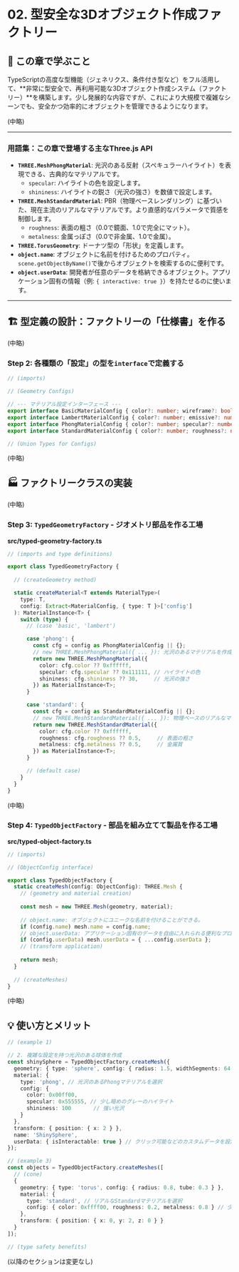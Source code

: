 # 02. 型安全な3Dオブジェクト作成ファクトリー

## 📖 この章で学ぶこと

TypeScriptの高度な型機能（ジェネリクス、条件付き型など）をフル活用して、**非常に型安全で、再利用可能な3Dオブジェクト作成システム（ファクトリー）**を構築します。少し発展的な内容ですが、これにより大規模で複雑なシーンでも、安全かつ効率的にオブジェクトを管理できるようになります。

(中略)

---

### 用語集：この章で登場する主なThree.js API

- **`THREE.MeshPhongMaterial`**: 光沢のある反射（スペキュラーハイライト）を表現できる、古典的なマテリアルです。
    - `specular`: ハイライトの色を設定します。
    - `shininess`: ハイライトの鋭さ（光沢の強さ）を数値で設定します。
- **`THREE.MeshStandardMaterial`**: PBR（物理ベースレンダリング）に基づいた、現在主流のリアルなマテリアルです。より直感的なパラメータで質感を制御します。
    - `roughness`: 表面の粗さ（0.0で鏡面、1.0で完全にマット）。
    - `metalness`: 金属っぽさ（0.0で非金属、1.0で金属）。
- **`THREE.TorusGeometry`**: ドーナツ型の「形状」を定義します。
- **`object.name`**: オブジェクトに名前を付けるためのプロパティ。`scene.getObjectByName()`で後からオブジェクトを検索するのに便利です。
- **`object.userData`**: 開発者が任意のデータを格納できるオブジェクト。アプリケーション固有の情報（例: `{ interactive: true }`）を持たせるのに使います。

---

## 🏗️ 型定義の設計：ファクトリーの「仕様書」を作る

(中略)

### Step 2: 各種類の「設定」の型を`interface`で定義する

```typescript
// (imports)

// (Geometry Configs)

// --- マテリアル設定インターフェース ---
export interface BasicMaterialConfig { color?: number; wireframe?: boolean; }
export interface LambertMaterialConfig { color?: number; emissive?: number; } // emissive: 自己発光色
export interface PhongMaterialConfig { color?: number; specular?: number; shininess?: number; } // specular: 反射光の色, shininess: 光沢
export interface StandardMaterialConfig { color?: number; roughness?: number; metalness?: number; } // roughness: 粗さ, metalness: 金属っぽさ

// (Union Types for Configs)
```

(中略)

## 🏭 ファクトリークラスの実装

(中略)

### Step 3: `TypedGeometryFactory` - ジオメトリ部品を作る工場

**src/typed-geometry-factory.ts**
```typescript
// (imports and type definitions)

export class TypedGeometryFactory {
  
  // (createGeometry method)

  static createMaterial<T extends MaterialType>(
    type: T,
    config: Extract<MaterialConfig, { type: T }>['config']
  ): MaterialInstance<T> {
    switch (type) {
      // (case 'basic', 'lambert')

      case 'phong': {
        const cfg = config as PhongMaterialConfig || {};
        // new THREE.MeshPhongMaterial({ ... }): 光沢のあるマテリアルを作成。
        return new THREE.MeshPhongMaterial({
          color: cfg.color ?? 0xffffff,
          specular: cfg.specular ?? 0x111111, // ハイライトの色
          shininess: cfg.shininess ?? 30,     // 光沢の強さ
        }) as MaterialInstance<T>;
      }

      case 'standard': {
        const cfg = config as StandardMaterialConfig || {};
        // new THREE.MeshStandardMaterial({ ... }): 物理ベースのリアルなマテリアルを作成。
        return new THREE.MeshStandardMaterial({
          color: cfg.color ?? 0xffffff,
          roughness: cfg.roughness ?? 0.5,     // 表面の粗さ
          metalness: cfg.metalness ?? 0.5,     // 金属質
        }) as MaterialInstance<T>;
      }

      // (default case)
    }
  }
}
```

(中略)

### Step 4: `TypedObjectFactory` - 部品を組み立てて製品を作る工場

**src/typed-object-factory.ts**
```typescript
// (imports)

// (ObjectConfig interface)

export class TypedObjectFactory {
  static createMesh(config: ObjectConfig): THREE.Mesh {
    // (geometry and material creation)
    
    const mesh = new THREE.Mesh(geometry, material);
    
    // object.name: オブジェクトにユニークな名前を付けることができる。
    if (config.name) mesh.name = config.name;
    // object.userData: アプリケーション固有のデータを自由に入れられる便利なプロパティ。
    if (config.userData) mesh.userData = { ...config.userData };
    // (transform application)
    
    return mesh;
  }
  
  // (createMeshes)
}
```

(中略)

## 💡 使い方とメリット

```typescript
// (example 1)

// 2. 複雑な設定を持つ光沢のある球体を作成
const shinySphere = TypedObjectFactory.createMesh({
  geometry: { type: 'sphere', config: { radius: 1.5, widthSegments: 64 } },
  material: { 
    type: 'phong', // 光沢のあるPhongマテリアルを選択
    config: { 
      color: 0x00ff00, 
      specular: 0x555555, // 少し暗めのグレーのハイライト
      shininess: 100       // 強い光沢
    }
  },
  transform: { position: { x: 2 } },
  name: 'ShinySphere',
  userData: { isInteractable: true } // クリック可能などのカスタムデータを設定
});

// (example 3)
const objects = TypedObjectFactory.createMeshes([
  // (cone)
  {
    geometry: { type: 'torus', config: { radius: 0.8, tube: 0.3 } },
    material: { 
      type: 'standard', // リアルなStandardマテリアルを選択
      config: { color: 0xffff00, roughness: 0.2, metalness: 0.8 } // 少しざらついた金属
    },
    transform: { position: { x: 0, y: 2, z: 0 } }
  }
]);

// (type safety benefits)
```

(以降のセクションは変更なし)